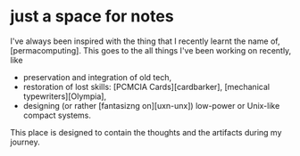 # just a space for notes

I've always been inspired with the thing that I recently learnt the name of, [permacomputing]. This goes to the all things I've been working on recently, like

* preservation and integration of old tech,
* restoration of lost skills: [PCMCIA Cards][cardbarker], [mechanical typewriters][Olympia],
* designing (or rather [fantasizng on][uxn-unx]) low-power or Unix-like compact systems.

This place is designed to contain the thoughts and the artifacts during my journey.
